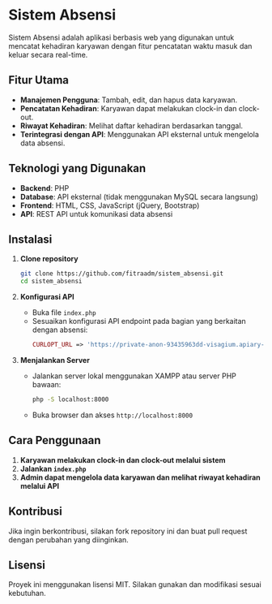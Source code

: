 # Sistem Absensi

Sistem Absensi adalah aplikasi berbasis web yang digunakan untuk mencatat kehadiran karyawan dengan fitur pencatatan waktu masuk dan keluar secara real-time.

## Fitur Utama
- **Manajemen Pengguna**: Tambah, edit, dan hapus data karyawan.
- **Pencatatan Kehadiran**: Karyawan dapat melakukan clock-in dan clock-out.
- **Riwayat Kehadiran**: Melihat daftar kehadiran berdasarkan tanggal.
- **Terintegrasi dengan API**: Menggunakan API eksternal untuk mengelola data absensi.

## Teknologi yang Digunakan
- **Backend**: PHP
- **Database**: API eksternal (tidak menggunakan MySQL secara langsung)
- **Frontend**: HTML, CSS, JavaScript (jQuery, Bootstrap)
- **API**: REST API untuk komunikasi data absensi

## Instalasi
1. **Clone repository**
   ```sh
   git clone https://github.com/fitraadm/sistem_absensi.git
   cd sistem_absensi
   ```

2. **Konfigurasi API**
   - Buka file `index.php`
   - Sesuaikan konfigurasi API endpoint pada bagian yang berkaitan dengan absensi:
     ```php
     CURLOPT_URL => 'https://private-anon-93435963dd-visagium.apiary-mock.com/Attendance',
     ```

3. **Menjalankan Server**
   - Jalankan server lokal menggunakan XAMPP atau server PHP bawaan:
     ```sh
     php -S localhost:8000
     ```
   - Buka browser dan akses `http://localhost:8000`

## Cara Penggunaan
1. **Karyawan melakukan clock-in dan clock-out melalui sistem**
2. **Jalankan `index.php`**
3. **Admin dapat mengelola data karyawan dan melihat riwayat kehadiran melalui API**

## Kontribusi
Jika ingin berkontribusi, silakan fork repository ini dan buat pull request dengan perubahan yang diinginkan.

## Lisensi
Proyek ini menggunakan lisensi MIT. Silakan gunakan dan modifikasi sesuai kebutuhan.

